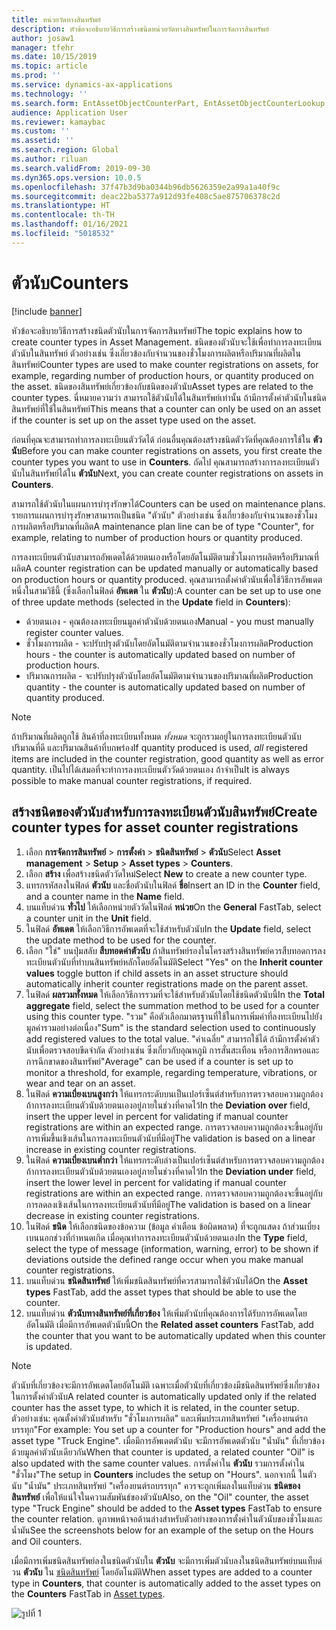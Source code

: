 ```yaml
---
title: หน่วยวัดทางสินทรัพย์
description: หัวข้อจะอธิบายวิธีการสร้างชนิดหน่วยวัดทางสินทรัพย์ในการจัดการสินทรัพย์
author: josaw1
manager: tfehr
ms.date: 10/15/2019
ms.topic: article
ms.prod: ''
ms.service: dynamics-ax-applications
ms.technology: ''
ms.search.form: EntAssetObjectCounterPart, EntAssetObjectCounterLookup, EntAssetCounterType, EntAssetObjectCounterTotals
audience: Application User
ms.reviewer: kamaybac
ms.custom: ''
ms.assetid: ''
ms.search.region: Global
ms.author: riluan
ms.search.validFrom: 2019-09-30
ms.dyn365.ops.version: 10.0.5
ms.openlocfilehash: 37f47b3d9ba0344b96db5626359e2a99a1a40f9c
ms.sourcegitcommit: deac22ba5377a912d93fe408c5ae875706378c2d
ms.translationtype: HT
ms.contentlocale: th-TH
ms.lasthandoff: 01/16/2021
ms.locfileid: "5018532"
---
```

# <a name="counters"></a><span data-ttu-id="46af5-103">ตัวนับ</span><span class="sxs-lookup"><span data-stu-id="46af5-103">Counters</span></span>

[!include [banner](../../includes/banner.md)]

<span data-ttu-id="46af5-104">หัวข้อจะอธิบายวิธีการสร้างชนิดตัวนับในการจัดการสินทรัพย์</span><span class="sxs-lookup"><span data-stu-id="46af5-104">The topic explains how to create counter types in Asset Management.</span></span> <span data-ttu-id="46af5-105">ชนิดของตัวนับจะใช้เพื่อทำการลงทะเบียนตัวนับในสินทรัพย์ ตัวอย่างเช่น ซึ่งเกี่ยวข้องกับจำนวนของชั่วโมงการผลิตหรือปริมาณที่ผลิตในสินทรัพย์</span><span class="sxs-lookup"><span data-stu-id="46af5-105">Counter types are used to make counter registrations on assets, for example, regarding number of production hours, or quantity produced on the asset.</span></span> <span data-ttu-id="46af5-106">ชนิดของสินทรัพย์เกี่ยวข้องกับชนิดของตัวนับ</span><span class="sxs-lookup"><span data-stu-id="46af5-106">Asset types are related to the counter types.</span></span> <span data-ttu-id="46af5-107">นี่หมายความว่า สามารถใช้ตัวนับได้ในสินทรัพย์เท่านั้น ถ้ามีการตั้งค่าตัวนับในชนิดสินทรัพย์ที่ใช้ในสินทรัพย์</span><span class="sxs-lookup"><span data-stu-id="46af5-107">This means that a counter can only be used on an asset if the counter is set up on the asset type used on the asset.</span></span>

<span data-ttu-id="46af5-108">ก่อนที่คุณจะสามารถทำการลงทะเบียนตัววัดได้ ก่อนอื่นคุณต้องสร้างชนิดตัววัดที่คุณต้องการใช้ใน **ตัวนับ**</span><span class="sxs-lookup"><span data-stu-id="46af5-108">Before you can make counter registrations on assets, you first create the counter types you want to use in **Counters**.</span></span> <span data-ttu-id="46af5-109">ถัดไป คุณสามารถสร้างการลงทะเบียนตัวนับในสินทรัพย์ได้ใน **ตัวนับ**</span><span class="sxs-lookup"><span data-stu-id="46af5-109">Next, you can create counter registrations on assets in **Counters**.</span></span> 

<span data-ttu-id="46af5-110">สามารถใช้ตัวนับในแผนการบำรุงรักษาได้</span><span class="sxs-lookup"><span data-stu-id="46af5-110">Counters can be used on maintenance plans.</span></span> <span data-ttu-id="46af5-111">รายการแผนการบำรุงรักษาสามารถเป็นชนิด "ตัวนับ" ตัวอย่างเช่น ซึ่งเกี่ยวข้องกับจำนวนของชั่วโมงการผลิตหรือปริมาณที่ผลิต</span><span class="sxs-lookup"><span data-stu-id="46af5-111">A maintenance plan line can be of type "Counter", for example, relating to number of production hours or quantity produced.</span></span> 

<span data-ttu-id="46af5-112">การลงทะเบียนตัวนับสามารถอัพเดตได้ด้วยตนเองหรือโดยอัตโนมัติตามชั่วโมงการผลิตหรือปริมาณที่ผลิต</span><span class="sxs-lookup"><span data-stu-id="46af5-112">A counter registration can be updated manually or automatically based on production hours or quantity produced.</span></span> <span data-ttu-id="46af5-113">คุณสามารถตั้งค่าตัวนับเพื่อใช้วิธีการอัพเดตหนึ่งในสามวิธีนี้ (ซึ่งเลือกในฟิลด์ **อัพเดต** ใน **ตัวนับ**):</span><span class="sxs-lookup"><span data-stu-id="46af5-113">A counter can be set up to use one of three update methods (selected in the **Update** field in **Counters**):</span></span>
  
- <span data-ttu-id="46af5-114">ด้วยตนเอง - คุณต้องลงทะเบียนมูลค่าตัวนับด้วยตนเอง</span><span class="sxs-lookup"><span data-stu-id="46af5-114">Manual - you must manually register counter values.</span></span>  
- <span data-ttu-id="46af5-115">ชั่วโมงการผลิต - จะปรับปรุงตัวนับโดยอัตโนมัติตามจำนวนของชั่วโมงการผลิต</span><span class="sxs-lookup"><span data-stu-id="46af5-115">Production hours - the counter is automatically updated based on number of production hours.</span></span>  
- <span data-ttu-id="46af5-116">ปริมาณการผลิต - จะปรับปรุงตัวนับโดยอัตโนมัติตามจำนวนของปริมาณที่ผลิต</span><span class="sxs-lookup"><span data-stu-id="46af5-116">Production quantity - the counter is automatically updated based on number of quantity produced.</span></span>  

>[!NOTE]
><span data-ttu-id="46af5-117">ถ้าปริมาณที่ผลิตถูกใช้ สินค้าที่ลงทะเบียนทั้งหมด *ทั้งหมด* จะถูกรวมอยู่ในการลงทะเบียนตัวนับ ปริมาณที่ดี และปริมาณสินค้าที่บกพร่อง</span><span class="sxs-lookup"><span data-stu-id="46af5-117">If quantity produced is used, *all* registered items are included in the counter registration, good quantity as well as error quantity.</span></span> <span data-ttu-id="46af5-118">เป็นไปได้เสมอที่จะทำการลงทะเบียนตัววัดด้วยตนเอง ถ้าจำเป็น</span><span class="sxs-lookup"><span data-stu-id="46af5-118">It is always possible to make manual counter registrations, if required.</span></span>

## <a name="create-counter-types-for-asset-counter-registrations"></a><span data-ttu-id="46af5-119">สร้างชนิดของตัวนับสำหรับการลงทะเบียนตัวนับสินทรัพย์</span><span class="sxs-lookup"><span data-stu-id="46af5-119">Create counter types for asset counter registrations</span></span>

1. <span data-ttu-id="46af5-120">เลือก **การจัดการสินทรัพย์** > **การตั้งค่า** > **ชนิดสินทรัพย์** > **ตัวนับ**</span><span class="sxs-lookup"><span data-stu-id="46af5-120">Select **Asset management** > **Setup** > **Asset types** > **Counters**.</span></span>
2. <span data-ttu-id="46af5-121">เลือก **สร้าง** เพื่อสร้างชนิดตัววัดใหม่</span><span class="sxs-lookup"><span data-stu-id="46af5-121">Select **New** to create a new counter type.</span></span>
3. <span data-ttu-id="46af5-122">แทรกรหัสลงในฟิลด์ **ตัวนับ** และชื่อตัวนับในฟิลด์ **ชื่อ**</span><span class="sxs-lookup"><span data-stu-id="46af5-122">Insert an ID in the **Counter** field, and a counter name in the **Name** field.</span></span>
4. <span data-ttu-id="46af5-123">บนแท็บด่วน **ทั่วไป** ให้เลือกหน่วยตัววัดในฟิลด์ **หน่วย**</span><span class="sxs-lookup"><span data-stu-id="46af5-123">On the **General** FastTab, select a counter unit in the **Unit** field.</span></span>
5. <span data-ttu-id="46af5-124">ในฟิลด์ **อัพเดต** ให้เลือกวิธีการอัพเดตที่จะใช้สำหรับตัวนับ</span><span class="sxs-lookup"><span data-stu-id="46af5-124">In the **Update** field, select the update method to be used for the counter.</span></span>
6. <span data-ttu-id="46af5-125">เลือก "ใช่" บนปุ่มสลับ **สืบทอดค่าตัวนับ** ถ้าสินทรัพย์รองในโครงสร้างสินทรัพย์ควรสืบทอดการลงทะเบียนตัวนับที่ทำบนสินทรัพย์หลักโดยอัตโนมัติ</span><span class="sxs-lookup"><span data-stu-id="46af5-125">Select "Yes" on the **Inherit counter values** toggle button if child assets in an asset structure should automatically inherit counter registrations made on the parent asset.</span></span>
7. <span data-ttu-id="46af5-126">ในฟิลด์ **ผลรวมทั้งหมด** ให้เลือกวิธีการรวมที่จะใช้สำหรับตัวนับโดยใช้ชนิดตัวนับนี้</span><span class="sxs-lookup"><span data-stu-id="46af5-126">In the **Total aggregate** field, select the summation method to be used for a counter using this counter type.</span></span> <span data-ttu-id="46af5-127">"รวม" คือตัวเลือกมาตรฐานที่ใช้ในการเพิ่มค่าที่ลงทะเบียนไปยังมูลค่ารวมอย่างต่อเนื่อง</span><span class="sxs-lookup"><span data-stu-id="46af5-127">"Sum" is the standard selection used to continuously add registered values to the total value.</span></span> <span data-ttu-id="46af5-128">"ค่าเฉลี่ย" สามารถใช้ได้ ถ้ามีการตั้งค่าตัวนับเพื่อตรวจสอบขีดจำกัด ตัวอย่างเช่น ซึ่งเกี่ยวกับอุณหภูมิ การสั่นสะเทือน หรือการสึกหรอและการฉีกขาดของสินทรัพย์</span><span class="sxs-lookup"><span data-stu-id="46af5-128">"Average" can be used if a counter is set up to monitor a threshold, for example, regarding temperature, vibrations, or wear and tear on an asset.</span></span> 
8. <span data-ttu-id="46af5-129">ในฟิลด์ **ความเบี่ยงเบนสูงกว่า** ให้แทรกระดับบนเป็นเปอร์เซ็นต์สำหรับการตรวจสอบความถูกต้อง ถ้าการลงทะเบียนตัวนับด้วยตนเองอยู่ภายในช่วงที่คาดไว้</span><span class="sxs-lookup"><span data-stu-id="46af5-129">In the **Deviation over** field, insert the upper level in percent for validating if manual counter registrations are within an expected range.</span></span> <span data-ttu-id="46af5-130">การตรวจสอบความถูกต้องจะขึ้นอยู่กับการเพิ่มขึ้นเชิงเส้นในการลงทะเบียนตัวนับที่มีอยู่</span><span class="sxs-lookup"><span data-stu-id="46af5-130">The validation is based on a linear increase in existing counter registrations.</span></span>
9. <span data-ttu-id="46af5-131">ในฟิลด์ **ความเบี่ยงเบนต่ำกว่า** ให้แทรกระดับล่างเป็นเปอร์เซ็นต์สำหรับการตรวจสอบความถูกต้อง ถ้าการลงทะเบียนตัวนับด้วยตนเองอยู่ภายในช่วงที่คาดไว้</span><span class="sxs-lookup"><span data-stu-id="46af5-131">In the **Deviation under** field, insert the lower level in percent for validating if manual counter registrations are within an expected range.</span></span> <span data-ttu-id="46af5-132">การตรวจสอบความถูกต้องจะขึ้นอยู่กับการลดลงเชิงเส้นในการลงทะเบียนตัวนับที่มีอยู่</span><span class="sxs-lookup"><span data-stu-id="46af5-132">The validation is based on a linear decrease in existing counter registrations.</span></span>
10. <span data-ttu-id="46af5-133">ในฟิลด์ **ชนิด** ให้เลือกชนิดของข้อความ (ข้อมูล คำเตือน ข้อผิดพลาด) ที่จะถูกแสดง ถ้าส่วนเบี่ยงเบนนอกช่วงที่กำหนดเกิด เมื่อคุณทำการลงทะเบียนตัวนับด้วยตนเอง</span><span class="sxs-lookup"><span data-stu-id="46af5-133">In the **Type** field, select the type of message (information, warning, error) to be shown if deviations outside the defined range occur when you make manual counter registrations.</span></span>
11. <span data-ttu-id="46af5-134">บนแท็บด่วน **ชนิดสินทรัพย์** ให้เพิ่มชนิดสินทรัพย์ที่ควรสามารถใช้ตัวนับได้</span><span class="sxs-lookup"><span data-stu-id="46af5-134">On the **Asset types** FastTab, add the asset types that should be able to use the counter.</span></span>
12. <span data-ttu-id="46af5-135">บนแท็บด่วน **ตัวนับทางสินทรัพย์ที่เกี่ยวข้อง** ให้เพิ่มตัวนับที่คุณต้องการได้รับการอัพเดตโดยอัตโนมัติ เมื่อมีการอัพเดตตัวนับนี้</span><span class="sxs-lookup"><span data-stu-id="46af5-135">On the **Related asset counters** FastTab, add the counter that you want to be automatically updated when this counter is updated.</span></span>


>[!NOTE]
><span data-ttu-id="46af5-136">ตัวนับที่เกี่ยวข้องจะมีการอัพเดตโดยอัตโนมัติ เฉพาะเมื่อตัวนับที่เกี่ยวข้องมีชนิดสินทรัพย์ซึ่งเกี่ยวข้องในการตั้งค่าตัวนับ</span><span class="sxs-lookup"><span data-stu-id="46af5-136">A related counter is automatically updated only if the related counter has the asset type, to which it is related, in the counter setup.</span></span> <span data-ttu-id="46af5-137">ตัวอย่างเช่น: คุณตั้งค่าตัวนับสำหรับ "ชั่วโมงการผลิต" และเพิ่มประเภทสินทรัพย์ "เครื่องยนต์รถบรรทุก"</span><span class="sxs-lookup"><span data-stu-id="46af5-137">For example: You set up a counter for "Production hours" and add the asset type "Truck Engine".</span></span> <span data-ttu-id="46af5-138">เมื่อมีการอัพเดตตัวนับ จะมีการอัพเดตตัวนับ "น้ำมัน" ที่เกี่ยวข้องด้วยมูลค่าตัวนับเดียวกัน</span><span class="sxs-lookup"><span data-stu-id="46af5-138">When that counter is updated, a related counter "Oil" is also updated with the same counter values.</span></span> <span data-ttu-id="46af5-139">การตั้งค่าใน **ตัวนับ** รวมการตั้งค่าใน "ชั่วโมง"</span><span class="sxs-lookup"><span data-stu-id="46af5-139">The setup in **Counters** includes the setup on "Hours".</span></span> <span data-ttu-id="46af5-140">นอกจากนี้ ในตัวนับ "น้ำมัน" ประเภทสินทรัพย์ "เครื่องยนต์รถบรรทุก" ควรจะถูกเพิ่มลงในแท็บด่วน **ชนิดของสินทรัพย์** เพื่อให้แน่ใจในความสัมพันธ์ของตัวนับ</span><span class="sxs-lookup"><span data-stu-id="46af5-140">Also, on the "Oil" counter, the asset type "Truck Engine" should be added to the **Asset types** FastTab to ensure the counter relation.</span></span> <span data-ttu-id="46af5-141">ดูภาพหน้าจอด้านล่างสำหรับตัวอย่างของการตั้งค่าในตัวนับของชั่วโมงและน้ำมัน</span><span class="sxs-lookup"><span data-stu-id="46af5-141">See the screenshots below for an example of the setup on the Hours and Oil counters.</span></span>

<span data-ttu-id="46af5-142">เมื่อมีการเพิ่มชนิดสินทรัพย์ลงในชนิดตัวนับใน **ตัวนับ** จะมีการเพิ่มตัวนับลงในชนิดสินทรัพย์บนแท็บด่วน **ตัวนับ** ใน [ชนิดสินทรัพย์](../setup-for-objects/object-types.md) โดยอัตโนมัติ</span><span class="sxs-lookup"><span data-stu-id="46af5-142">When asset types are added to a counter type in **Counters**, that counter is automatically added to the asset types on the **Counters** FastTab in [Asset types](../setup-for-objects/object-types.md).</span></span>

![รูปที่ 1](media/071-setup-for-objects.png)

